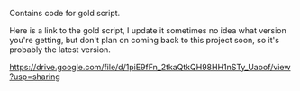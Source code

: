 Contains code for gold script. 

Here is a link to the gold script, I update it sometimes no idea what version you're getting, but don't plan on coming back to this project soon, so it's probably the latest version. 

https://drive.google.com/file/d/1piE9fFn_2tkaQtkQH98HH1nSTy_Uaoof/view?usp=sharing
